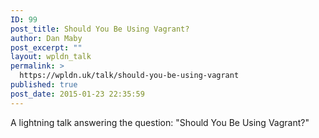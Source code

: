```yaml
---
ID: 99
post_title: Should You Be Using Vagrant?
author: Dan Maby
post_excerpt: ""
layout: wpldn_talk
permalink: >
  https://wpldn.uk/talk/should-you-be-using-vagrant
published: true
post_date: 2015-01-23 22:35:59
---
```

A lightning talk answering the question: "Should You Be Using Vagrant?"